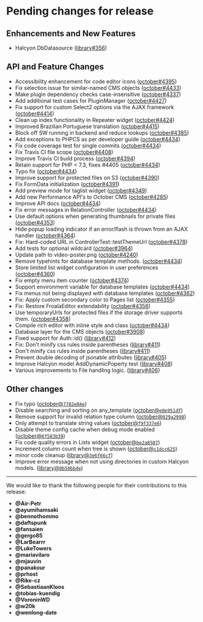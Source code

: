 # Pending changes for release

## Enhancements and New Features
- Halcyon DbDatasource ([library#356](https://github.com/octobercms/library/pull/356))

## API and Feature Changes
- Accessibility enhancement for code editor icons ([october#4395](https://github.com/octobercms/october/pull/4395))
- Fix selection issue for similar-named CMS objects ([october#4433](https://github.com/octobercms/october/pull/4433))
- Make plugin dependency checks case-insensitive ([october#4337](https://github.com/octobercms/october/pull/4337))
- Add additional test cases for PluginManager ([october#4427](https://github.com/octobercms/october/pull/4427))
- Fix support for custom Select2 options via the AJAX framework ([october#4414](https://github.com/octobercms/october/pull/4414))
- Clean up index functionality in Repeater widget ([october#4424](https://github.com/octobercms/october/pull/4424))
- Improved Brazilian Portuguese translation ([october#4415](https://github.com/octobercms/october/pull/4415))
- Block off SW running in backend and reduce lookups ([october#4385](https://github.com/octobercms/october/pull/4385))
- Add exceptions to PHPCS as per developer guide ([october#4434](https://github.com/octobercms/october/pull/4434))
- Fix code coverage test for single commits ([october#4434](https://github.com/octobercms/october/pull/4434))
- Fix Travis CI file scope ([october#4408](https://github.com/octobercms/october/pull/4408))
- Improve Travis CI build process ([october#4394](https://github.com/octobercms/october/pull/4394))
- Retain support for PHP < 7.3, fixes #4405 ([october#4434](https://github.com/octobercms/october/pull/4434))
- Typo fix ([october#4434](https://github.com/octobercms/october/pull/4434))
- Improve support for protected files on S3 ([october#4390](https://github.com/octobercms/october/pull/4390))
- Fix FormData initialization ([october#4391](https://github.com/octobercms/october/pull/4391))
- Add preview mode for taglist widget ([october#4349](https://github.com/octobercms/october/pull/4349))
- Add new Performance API's to October CMS ([october#4285](https://github.com/octobercms/october/pull/4285))
- Improve API docs ([october#4434](https://github.com/octobercms/october/pull/4434))
- Fix error messages in RelationController ([october#4434](https://github.com/octobercms/october/pull/4434))
- Use default options when generating thumbnails for private files ([october#4353](https://github.com/octobercms/october/pull/4353))
- Hide popup loading indicator if an error/flash is thrown from an AJAX handler ([october#4364](https://github.com/octobercms/october/pull/4364))
- Fix: Hard-coded URL in ControllerTest::testThemeUrl ([october#4378](https://github.com/octobercms/october/pull/4378))
- Add tests for optional wildcard ([october#3964](https://github.com/octobercms/october/pull/3964))
- Update path to video-poster.png ([october#4240](https://github.com/octobercms/october/pull/4240))
- Remove typehints for database template methods. ([october#4434](https://github.com/octobercms/october/pull/4434))
- Store limited list widget configuration in user preferences ([october#4360](https://github.com/octobercms/october/pull/4360))
- Fix empty menu item counter ([october#4374](https://github.com/octobercms/october/pull/4374))
- Support environment variable for database templates ([october#4434](https://github.com/octobercms/october/pull/4434))
- Fix menus not being displayed with database templates ([october#4362](https://github.com/octobercms/october/pull/4362))
- Fix: Apply custom secondary color to Pages list ([october#4355](https://github.com/octobercms/october/pull/4355))
- Fix: Restore FroalaEditor extendability ([october#4356](https://github.com/octobercms/october/pull/4356))
- Use temporaryUrls for protected files if the storage driver supports them.  ([october#4358](https://github.com/octobercms/october/pull/4358))
- Compile rich editor with inline style and class ([october#4434](https://github.com/octobercms/october/pull/4434))
- Database layer for the CMS objects ([october#3908](https://github.com/octobercms/october/pull/3908))
- Fixed support for Auth::id() ([library#412](https://github.com/octobercms/library/pull/412))
- Fix: Don't minify css rules inside parentheses ([library#411](https://github.com/octobercms/library/pull/411))
- Don't minify css rules inside parentheses ([library#411](https://github.com/octobercms/library/pull/411))
- Prevent double decoding of jsonable attributes ([library#405](https://github.com/octobercms/library/pull/405))
- Improve Halcyon model AddDynamicPoperty test ([library#408](https://github.com/octobercms/library/pull/408))
- Various improvements to File handling logic.  ([library#406](https://github.com/octobercms/library/pull/406))

## Other changes
- Fix typo ([october@`7782e04e`](https://github.com/octobercms/october/commit/7782e04ef8267d366c2ad0e30398ce58bc0cd400))
- Disable searching and sorting on any_template ([october@`e0e951df`](https://github.com/octobercms/october/commit/e0e951dfcd4ee3b1b7b40546f7f4fe3d7dfb994e))
- Remove support for invalid relation type column ([october@`029a2998`](https://github.com/octobercms/october/commit/029a299816f7a726c9eeb4adb70fd18d1db4f533))
- Only attempt to translate string values ([october@`f9f337e6`](https://github.com/octobercms/october/commit/f9f337e6646d60c689d3f56595b2227b3df248cf))
- Disable theme config cache when debug mode enabled ([october@`6f583b39`](https://github.com/octobercms/october/commit/6f583b392077e31fbdd7566634ec65515bfbc98a))
- Fix code quality errors in Lists widget ([october@`be2a8507`](https://github.com/octobercms/october/commit/be2a850787d5564445b3c946f20415e0ab22b208))
- Increment column count when tree is shown ([october@`c1dcc625`](https://github.com/octobercms/october/commit/c1dcc6255914d3fd216165579e0a067d6f816803))
- minor code cleanup ([library@`3e6f66cf`](https://github.com/octobercms/library/commit/3e6f66cfafe9d09f45594cda87744531b410386d))
- Improve error message when not using directories in custom Halcyon models. ([library@`0b50bb4e`](https://github.com/octobercms/library/commit/0b50bb4ef6f2294def6f9191808f16a95effacc0))

---

We would like to thank the following people for their contributions to this release:

- **@Air-Petr**
- **@ayumihamsaki**
- **@bennothommo**
- **@daftspunk**
- **@fansaien**
- **@gergo85**
- **@LarBearrr**
- **@LukeTowers**
- **@mariavilaro**
- **@mjauvin**
- **@panakour**
- **@prhost**
- **@Rike-cz**
- **@SebastiaanKloos**
- **@tobias-kuendig**
- **@VoroninWD**
- **@w20k**
- **@wenlong-date**